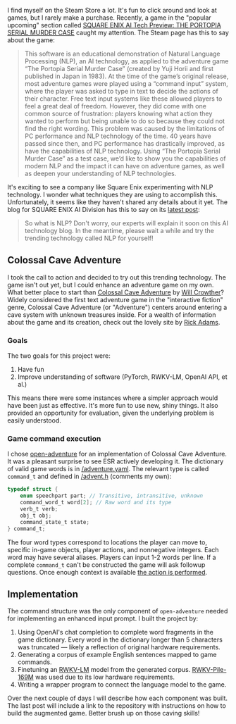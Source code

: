 I find myself on the Steam Store a lot. It's fun to click around and look at games, but I rarely make a purchase. Recently, a game in the "popular upcoming" section called [SQUARE ENIX AI Tech Preview: THE PORTOPIA SERIAL MURDER CASE](https://store.steampowered.com/app/2280000/SQUARE_ENIX_AI_Tech_Preview_THE_PORTOPIA_SERIAL_MURDER_CASE/) caught my attention. The Steam page has this to say about the game:

>This software is an educational demonstration of Natural Language Processing (NLP), an AI technology, as applied to the adventure game “The Portopia Serial Murder Case” (created by Yuji Horii and first published in Japan in 1983). At the time of the game’s original release, most adventure games were played using a “command input” system, where the player was asked to type in text to decide the actions of their character. Free text input systems like these allowed players to feel a great deal of freedom. However, they did come with one common source of frustration: players knowing what action they wanted to perform but being unable to do so because they could not find the right wording. This problem was caused by the limitations of PC performance and NLP technology of the time. 40 years have passed since then, and PC performance has drastically improved, as have the capabilities of NLP technology. Using “The Portopia Serial Murder Case” as a test case, we’d like to show you the capabilities of modern NLP and the impact it can have on adventure games, as well as deepen your understanding of NLP technologies.

It's exciting to see a company like Square Enix experimenting with NLP technology. I wonder what techniques they are using to accomplish this. Unfortunately, it seems like they haven't shared any details about it yet. The blog for SQUARE ENIX AI Division has this to say on its [latest post](https://www.jp.square-enix.com/ai-division/en/2023/04/square-enix-ai-tech-preview-the-portopia-serial-murder-case-will-be-available.html):

> So what is NLP? Don't worry, our experts will explain it soon on this AI technology blog. In the meantime, please wait a while and try the trending technology called NLP for yourself!

## Colossal Cave Adventure
I took the call to action and decided to try out this trending technology. The game isn't out yet, but I could enhance an adventure game on my own. What better place to start than [Colossal Cave Adventure](https://en.wikipedia.org/wiki/Colossal_Cave_Adventure) by [Will Crowther](https://en.wikipedia.org/wiki/William_Crowther_(programmer))? Widely considered the first text adventure game in the "interactive fiction" genre, Colossal Cave Adventure (or "Adventure") centers around entering a cave system with unknown treasures inside. For a wealth of information about the game and its creation, check out the lovely site by [Rick Adams](https://rickadams.org/adventure/).

### Goals
The two goals for this project were:

1. Have fun
2. Improve understanding of software (PyTorch, RWKV-LM, OpenAI API, et al.)

This means there were some instances where a simpler approach would have been just as effective. It's more fun to use new, shiny things. It also provided an opportunity for evaluation, given the underlying problem is easily understood.

### Game command execution
I chose [open-adventure](https://gitlab.com/esr/open-adventure) for an implementation of Colossal Cave Adventure. It was a pleasant surprise to see ESR actively developing it. The dictionary of valid game words is in [/adventure.yaml](https://gitlab.com/esr/open-adventure/-/blob/f0119f8431be30713e29ef89a63a45d0fa28111c/adventure.yaml). The relevant type is called `command_t` and defined in [/advent.h](https://gitlab.com/esr/open-adventure/-/blob/f0119f8431be30713e29ef89a63a45d0fa28111c/advent.h#L282) (comments my own):

```c
typedef struct {
    enum speechpart part; // Transitive, intransitive, unknown
    command_word_t word[2]; // Raw word and its type
    verb_t verb;
    obj_t obj;
    command_state_t state;
} command_t;
```

The four word types correspond to locations the player can move to, specific in-game objects, player actions, and nonnegative integers. Each word may have several aliases. Players can input 1-2 words per line. If a complete `command_t` can't be constructed the game will ask followup questions. Once enough context is available [the action is performed](https://gitlab.com/esr/open-adventure/-/blob/f0119f8431be30713e29ef89a63a45d0fa28111c/main.c#L1165).

## Implementation
The command structure was the only component of `open-adventure` needed for implementing an enhanced input prompt. I built the project by:

1. Using OpenAI's chat completion to complete word fragments in the game dictionary. Every word in the dictionary longer than 5 characters was truncated &mdash; likely a reflection of original hardware requirements. 
2. Generating a corpus of example English sentences mapped to game commands.
3. Finetuning an [RWKV-LM](https://github.com/BlinkDL/RWKV-LM) model from the generated corpus. [RWKV-Pile-169M](https://huggingface.co/BlinkDL/rwkv-4-pile-169m) was used due to its low hardware requirements.
4. Writing a wrapper program to connect the language model to the game.

Over the next couple of days I will describe how each component was built. The last post will include a link to the repository with instructions on how to build the augmented game. Better brush up on those caving skills!
